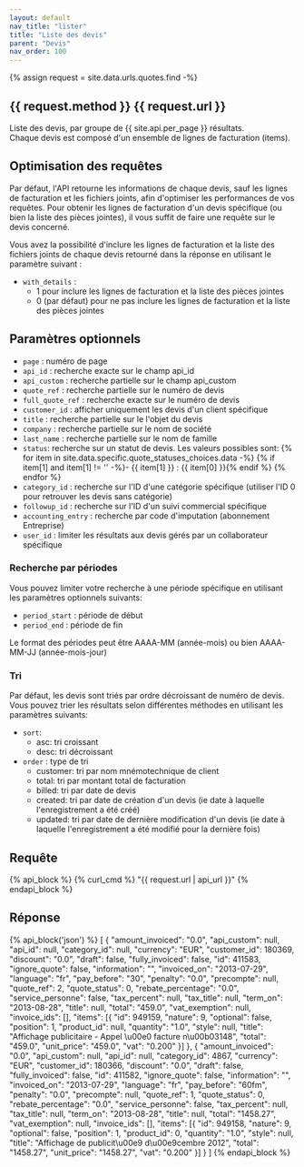 ```yaml
---
layout: default
nav_title: "lister"
title: "Liste des devis"
parent: "Devis"
nav_order: 100
---
```


{% assign request = site.data.urls.quotes.find -%}

## {{ request.method }} {{ request.url }}

Liste des devis, par groupe de {{ site.api.per_page }} résultats.<br/>
Chaque devis est composé d'un ensemble de lignes de facturation (items).

## Optimisation des requêtes

Par défaut, l'API retourne les informations de chaque devis, sauf les lignes de facturation et les fichiers joints, afin d'optimiser les performances de vos requêtes. Pour obtenir les lignes de facturation d'un devis spécifique (ou bien la liste des pièces jointes), il vous suffit de faire une requête sur le devis concerné.

Vous avez la possibilité d'inclure les lignes de facturation et la liste des fichiers joints de chaque devis retourné dans la réponse en utilisant le paramètre suivant :

- `with_details` :
  - 1 pour inclure les lignes de facturation et la liste des pièces jointes
  - 0 (par défaut) pour ne pas inclure les lignes de facturation et la liste des pièces jointes

## Paramètres optionnels

- `page` : numéro de page
- `api_id` : recherche exacte sur le champ api_id
- `api_custom` : recherche partielle sur le champ api_custom
- `quote_ref` : recherche partielle sur le numéro de devis
- `full_quote_ref` : recherche exacte sur le numéro de devis
- `customer_id` : afficher uniquement les devis d'un client spécifique
- `title` : recherche partielle sur le l'objet du devis
- `company` : recherche partielle sur le nom de société
- `last_name` : recherche partielle sur le nom de famille
- `status`: recherche sur un statut de devis. Les valeurs possibles sont:
  {% for item in site.data.specific.quote_statuses_choices.data -%}
  {% if item[1] and item[1] != '' -%}- {{ item[1] }} : {{ item[0] }}{% endif %}
  {% endfor %}
- `category_id` : recherche sur l'ID d'une catégorie spécifique (utiliser l'ID 0 pour retrouver les devis sans catégorie)
- `followup_id` : recherche sur l'ID d'un suivi commercial spécifique
- `accounting_entry` : recherche par code d'imputation (abonnement Entreprise)
- `user_id` : limiter les résultats aux devis gérés par un collaborateur spécifique

### Recherche par périodes

Vous pouvez limiter votre recherche à une période spécifique en utilisant les paramètres optionnels suivants:

- `period_start` : période de début
- `period_end` : période de fin

Le format des périodes peut être AAAA-MM (année-mois) ou bien AAAA-MM-JJ (année-mois-jour)

### Tri

Par défaut, les devis sont triés par ordre décroissant de numéro de devis.
Vous pouvez trier les résultats selon différentes méthodes en utilisant les paramètres suivants:

- `sort`:
  - asc: tri croissant
  - desc: tri décroissant
- `order` : type de tri
  - customer: tri par nom mnémotechnique de client
  - total: tri par montant total de facturation
  - billed: tri par date de devis
  - created: tri par date de création d'un devis (ie date à laquelle l'enregistrement a été créé)
  - updated: tri par date de dernière modification d'un devis (ie date à laquelle l'enregistrement a été modifié pour la dernière fois)

## Requête

{% api_block %}
{% curl_cmd %} "{{ request.url | api_url }}"
{% endapi_block %}

## Réponse

{% api_block('json') %}
[
{
"amount_invoiced": "0.0",
"api_custom": null,
"api_id": null,
"category_id": null,
"currency": "EUR",
"customer_id": 180369,
"discount": "0.0",
"draft": false,
"fully_invoiced": false,
"id": 411583,
"ignore_quote": false,
"information": "",
"invoiced_on": "2013-07-29",
"language": "fr",
"pay_before": "30",
"penalty": "0.0",
"precompte": null,
"quote_ref": 2,
"quote_status": 0,
"rebate_percentage": "0.0",
"service_personne": false,
"tax_percent": null,
"tax_title": null,
"term_on": "2013-08-28",
"title": null,
"total": "459.0",
"vat_exemption": null,
"invoice_ids": [],
"items": [{
"id": 949159,
"nature": 9,
"optional": false,
"position": 1,
"product_id": null,
"quantity": "1.0",
"style": null,
"title": "Affichage publicitaire - Appel \u00e0 facture n\u00b03148",
"total": "459.0",
"unit_price": "459.0",
"vat": "0.200"
}]
}, {
"amount_invoiced": "0.0",
"api_custom": null,
"api_id": null,
"category_id": 4867,
"currency": "EUR",
"customer_id": 180366,
"discount": "0.0",
"draft": false,
"fully_invoiced": false,
"id": 411582,
"ignore_quote": false,
"information": "",
"invoiced_on": "2013-07-29",
"language": "fr",
"pay_before": "60fm",
"penalty": "0.0",
"precompte": null,
"quote_ref": 1,
"quote_status": 0,
"rebate_percentage": "0.0",
"service_personne": false,
"tax_percent": null,
"tax_title": null,
"term_on": "2013-08-28",
"title": null,
"total": "1458.27",
"vat_exemption": null,
"invoice_ids": [],
"items": [{
"id": 949158,
"nature": 9,
"optional": false,
"position": 1,
"product_id": 0,
"quantity": "1.0",
"style": null,
"title": "Affichage de publicit\u00e9 d\u00e9cembre 2012",
"total": "1458.27",
"unit_price": "1458.27",
"vat": "0.200"
}]
}
]
{% endapi_block %}
